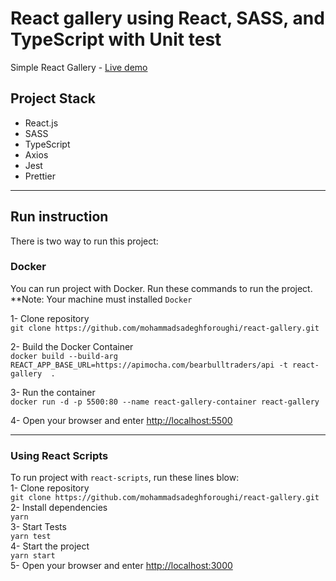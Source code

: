 # React gallery using React, SASS, and TypeScript with Unit test
Simple React Gallery -  [Live demo](https://mohammadsadeghforoughi.github.io/react-gallery/) 


## Project Stack
- React.js
- SASS
- TypeScript
- Axios
- Jest
- Prettier 

----------
## Run instruction

There is two way to run this project: 

### Docker
You can run project with Docker. Run these commands to run the project.  
**Note: Your machine must installed `Docker`  

1- Clone repository   
 `git clone https://github.com/mohammadsadeghforoughi/react-gallery.git`   

2- Build the Docker Container  
`docker build --build-arg REACT_APP_BASE_URL=https://apimocha.com/bearbulltraders/api -t react-gallery  .`  

3- Run the container  
`docker run -d -p 5500:80 --name react-gallery-container react-gallery`

4- Open your browser and enter [http://localhost:5500](http://localhost:5500)

----------


### Using React Scripts
To run project with `react-scripts`, run these lines blow:    
1- Clone repository   
 `git clone https://github.com/mohammadsadeghforoughi/react-gallery.git`   
2- Install dependencies  
 `yarn`  
3- Start Tests    
 `yarn test`  
4- Start the project   
 `yarn start`   
5- Open your browser and enter [http://localhost:3000](http://localhost:3000)